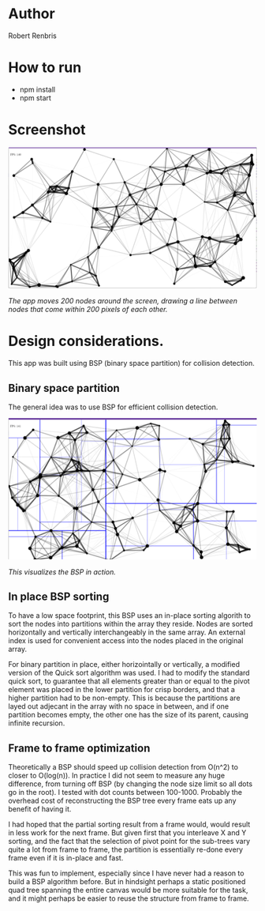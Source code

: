 # Author 

Robert Renbris

# How to run

* npm install
* npm start

# Screenshot

![Alt text](/screenshot.png?raw=true "Screenshot")

*The app moves 200 nodes around the screen, drawing a line between nodes that come within 200 pixels of each other.* 

# Design considerations. 

This app was built using BSP (binary space partition) for collision detection. 

## Binary space partition

The general idea was to use BSP for efficient collision detection. 

![Alt text](/bsp.png?raw=true "Screenshot")

*This visualizes the BSP in action.*

## In place BSP sorting

To have a low space footprint, this BSP uses an in-place sorting algorith to sort the nodes into partitions within the array they reside. Nodes are sorted horizontally and vertically interchangeably in the same array. An external index is used for convenient access into the nodes placed in the original array. 

For binary partition in place, either horizointally or vertically, a modified version of the Quick sort algorithm was used. I had to modify the standard quick sort, to guarantee that all elements greater than or equal to the pivot element was placed in the lower partition for crisp borders, and that a higher partition had to be non-empty. This is because the partitions are layed out adjecant in the array with no space in between, and if one partition becomes empty, the other one has the size of its parent, causing infinite recursion.   

## Frame to frame optimization

Theoretically a BSP should speed up collision detection from O(n^2) to closer to O(log(n)). In practice I did not seem to measure any huge difference, from turning off BSP (by changing the node size limit so all dots go in the root). I tested with dot counts between 100-1000. Probably the overhead cost of reconstructing the BSP tree every frame eats up any benefit of having it.  

I had hoped that the partial sorting result from a frame would, would result in less work for the next frame. But given first that you interleave X and Y sorting, and the fact that the selection of pivot point for the sub-trees vary quite a lot from frame to frame, the partition is essentially re-done every frame even if it is in-place and fast.  

This was fun to implement, especially since I have never had a reason to build a BSP algorithm before. But in hindsight perhaps a static positioned quad tree spanning the entire canvas would be more suitable for the task, and it might perhaps be easier to reuse the structure from frame to frame.